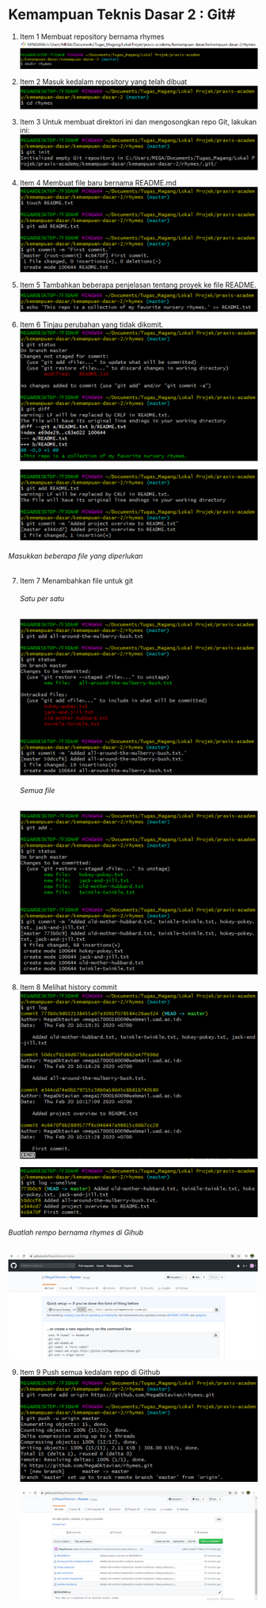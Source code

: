 # Kemampuan Teknis Dasar 2 : Git#

1. Item 1 Membuat repository bernama rhymes
   ![gambar 1](https://github.com/MegaOktavian/rhymes/blob/master/Gambar1/Gambar01.PNG)

2. Item 2 Masuk kedalam repository yang telah dibuat
   ![gambar 1](https://github.com/MegaOktavian/rhymes/blob/master/Gambar1/Gambar02.PNG)
   
3. Item 3 Untuk membuat direktori ini dan mengosongkan repo Git, lakukan ini:
   ![gambar 1](https://github.com/MegaOktavian/rhymes/blob/master/Gambar1/Gambar03.PNG)

4. Item 4 Membuat file baru bernama README.md 
   ![gambar 1](https://github.com/MegaOktavian/rhymes/blob/master/Gambar1/Gambar04.PNG)

5. Item 5 Tambahkan beberapa penjelasan tentang proyek ke file README.
   ![gambar 1](https://github.com/MegaOktavian/rhymes/blob/master/Gambar1/Gambar05.PNG)

6. Item 6 Tinjau perubahan yang tidak dikomit.
   ![gambar 1](https://github.com/MegaOktavian/rhymes/blob/master/Gambar1/Gambar06.PNG)

   ![gambar 1](https://github.com/MegaOktavian/rhymes/blob/master/Gambar1/Gambar07.PNG)


###### Masukkan beberapa file yang diperlukan ######


7. Item 7 Menambahkan file untuk git 
   ###### Satu per satu ######
   ![gambar 1](https://github.com/MegaOktavian/rhymes/blob/master/Gambar1/Gambar08.PNG)

   ###### Semua file ######
   ![gambar 1](https://github.com/MegaOktavian/rhymes/blob/master/Gambar1/Gambar09.PNG)


8. Item 8 Melihat history commit
   ![gambar 1](https://github.com/MegaOktavian/rhymes/blob/master/Gambar1/Gambar10.PNG)

   ![gambar 1](https://github.com/MegaOktavian/rhymes/blob/master/Gambar1/Gambar11.PNG)


###### Buatlah rempo bernama rhymes di Gihub ######

![gambar 1](https://github.com/MegaOktavian/rhymes/blob/master/Gambar1/Github01.PNG)


9. Item 9 Push semua kedalam repo di Github
   ![gambar 1](https://github.com/MegaOktavian/rhymes/blob/master/Gambar1/Gambar12.PNG)

   ![gambar 1](https://github.com/MegaOktavian/rhymes/blob/master/Gambar1/Github02.PNG)
